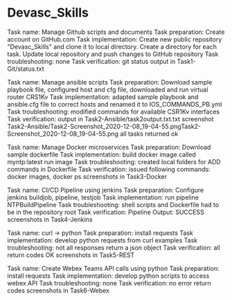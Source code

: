 # Devasc_Skills

Task name: 
	Manage Github scripts and documents
Task preparation: 
	Create account on GitHub.com
Task implementation: 
	Create new public repository "Devasc_Skills" and clone it to local directory.
	Create a directory for each task. Update local repository and push
	changes to GitHub repository
Task troubleshooting: 
	none
Task verification:
	git status output in Task1-Git/status.txt

Task name: 
	Manage ansible scripts
Task preparation: 
	Download sample playbook file, configured host and cfg file,
	downloaded and run virtual router CRS1Kv
Task implementation: 
	adapted sample playbook and ansible.cfg file to correct hosts and renamed it to
	IOS_COMMANDS_PB.yml
Task troubleshooting: 
	modified commands for available CSR1Kv interfaces
Task verification:
	output in Task2-Ansible/task2output.txt.txt
	screenshot Task2-Ansible/Task2-Screenshot_2020-12-08_19-04-55.pngTask2-Screenshot_2020-12-08_19-04-55.png
	all tasks returned ok

Task name: 
	Manage Docker microservices
Task preparation: 
	Download sample dockerfile
Task implementation: 
	build docker image called myntp:latest
	run image
Task troubleshooting: 
	created local folders for ADD commands in Dockerfile
Task verification:
	issued following commands: docker images, docker ps
	screenshots in Task3-Docker

Task name: 
	CI/CD Pipeline using jenkins
Task preparation: 
	Configure jenkins buildjob, pipeline, testjob
Task implementation: 
	run pipeline NTPBuildPipeline
Task troubleshooting: 
	shell scripts and Dockerfile had to be in the repository root
Task verification:
	Pipeline Output: SUCCESS
	screenshots in Task4-Jenkins

Task name: 
	curl -> python
Task preparation: 
	install requests
Task implementation: 
	develop python requests from curl examples
Task troubleshooting: 
	not all responses return a json object
Task verification:
	all return codes OK
	screenshots in Task5-REST

Task name: 
	Create Webex Teams API calls using python
Task preparation: 
	install requests
Task implementation: 
	develop python scripts to access webex API
Task troubleshooting: 
	none
Task verification:
	no error return codes
	screenshots in Task6-Webex


	
